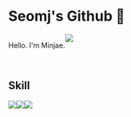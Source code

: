 # Seomj's Github 👋 
<div style="display:flex; flex-direction:row;">
  <p>
    Hello. I'm Minjae.
  </p>
  <a href="https://seomj74.tistory.com/">
    <img src="https://img.shields.io/badge/Tistory-000000?style=for-the-badge&logo=Tistory&logoColor=White">
  </a>
</div><br>

<!--
[![seomj's GitHub stats](https://github-readme-stats.vercel.app/api?username=seomj)](https://github.com/anuraghazra/github-readme-stats)
-->

  ## Skill
  <div style="display:flex; flex-direction:row;">
  <!-- python, shell script
  aws, docker, kubernetes, jenkins
  Jira, confluence -->
    <img src="https://img.shields.io/badge/python-3776AB?style=for-the-badge&logo=python&logoColor=white">
    <br>
    <img src="https://img.shields.io/badge/linux-FCC624?style=for-the-badge&logo=linux&logoColor=black">
    <br>
    <img src="https://img.shields.io/badge/Jira-0052CC?style=for-the-badge&logo=Jira&logoColor=blue">

<!--
**seomj/seomj** is a ✨ _special_ ✨ repository because its `README.md` (this file) appears on your GitHub profile.

Here are some ideas to get you started:

- 🔭 I’m currently working on ...
- 🌱 I’m currently learning ...
- 👯 I’m looking to collaborate on ...
- 🤔 I’m looking for help with ...
- 💬 Ask me about ...
- 📫 How to reach me: ...
- 😄 Pronouns: ...
- ⚡ Fun fact: ...
-->
